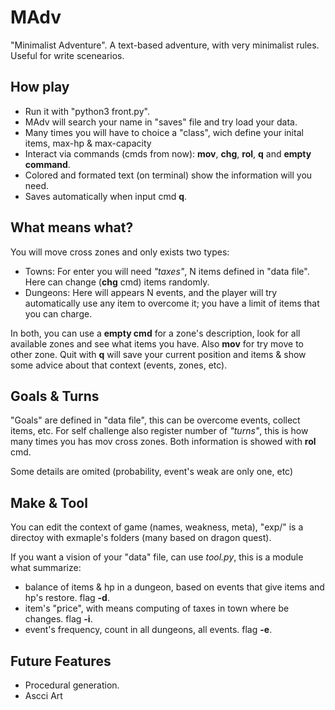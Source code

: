 # MAdv
"Minimalist Adventure". A text-based adventure, with very minimalist rules. Useful for write scenearios.

## How play
* Run it with "python3 front.py".
* MAdv will search your name in "saves" file and try load your data.
* Many times you will have to choice a "class", wich define your inital items, max-hp & max-capacity
* Interact via commands (cmds from now): __mov__, __chg__, __rol__, __q__ and __empty command__.
* Colored and formated text (on terminal) show the information will you need.
* Saves automatically when input cmd __q__.

## What means what?
You will move cross zones and only exists two types:
- Towns: For enter you will need _"taxes"_, N items defined in "data file". Here can change (__chg__ cmd) items randomly.
- Dungeons: Here will appears N events, and the player will try automatically use any item to overcome it; you have a limit of items that you can charge.

In both, you can use a __empty cmd__ for a zone's description, look for all available zones and see what items you have. Also __mov__ for try move to other zone. Quit with __q__ will save your current position and items & show some advice about that context (events, zones, etc).

## Goals & Turns
"Goals" are defined in "data file", this can be overcome events, collect items, etc. For self challenge also register number of _"turns"_, this is how many times you has mov cross zones. Both information is showed with __rol__ cmd.

Some details are omited (probability, event's weak are only one, etc)

## Make & Tool
You can edit the context of game (names, weakness, meta), "exp/" is a directoy with exmaple's folders (many based on dragon quest).

If you want a vision of your "data" file, can use _tool.py_, this is a module what summarize:
- balance of items & hp in a dungeon, based on events that give items and hp's restore. flag __-d__.
- item's "price", with means computing of taxes in town where be changes. flag __-i__.
- event's frequency, count in all dungeons, all events. flag __-e__.

## Future Features
- Procedural generation.
- Ascci Art